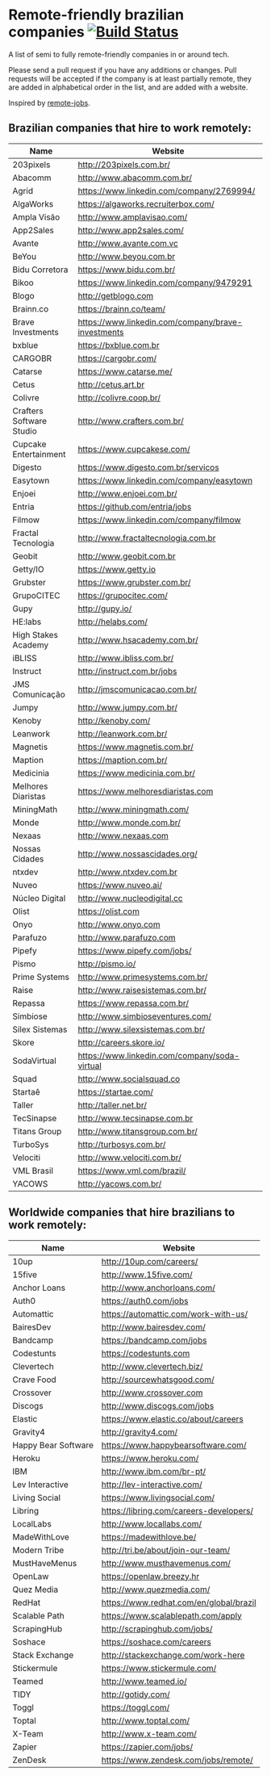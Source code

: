 # Remote-friendly brazilian companies [![Build Status](https://travis-ci.org/lerrua/remote-jobs-brazil.svg?branch=master)](https://travis-ci.org/lerrua/remote-jobs-brazil)

A list of semi to fully remote-friendly companies in or around tech.

Please send a pull request if you have any additions or changes. Pull requests will be accepted if the company is at least partially remote, they are added in alphabetical order in the list, and are added with a website.

Inspired by [remote-jobs](https://github.com/jessicard/remote-jobs).

## Brazilian companies that hire to work remotely:

Name | Website
------------ | -------
203pixels | http://203pixels.com.br/
Abacomm | http://www.abacomm.com.br/
Agrid | https://www.linkedin.com/company/2769994/
AlgaWorks | https://algaworks.recruiterbox.com/
Ampla Visão | http://www.amplavisao.com/
App2Sales | http://www.app2sales.com/
Avante | http://www.avante.com.vc
BeYou | http://www.beyou.com.br
Bidu Corretora | https://www.bidu.com.br/
Bikoo | https://www.linkedin.com/company/9479291
Blogo | http://getblogo.com
Brainn.co | https://brainn.co/team/
Brave Investments | https://www.linkedin.com/company/brave-investments
bxblue | https://bxblue.com.br
CARGOBR | https://cargobr.com/
Catarse | https://www.catarse.me/
Cetus | http://cetus.art.br
Colivre | http://colivre.coop.br/
Crafters Software Studio | http://www.crafters.com.br/
Cupcake Entertainment | https://www.cupcakese.com/
Digesto | https://www.digesto.com.br/servicos
Easytown | https://www.linkedin.com/company/easytown
Enjoei | http://www.enjoei.com.br/
Entria | https://github.com/entria/jobs
Filmow | https://www.linkedin.com/company/filmow
Fractal Tecnologia | http://www.fractaltecnologia.com.br
Geobit | http://www.geobit.com.br
Getty/IO | https://www.getty.io
Grubster | https://www.grubster.com.br/
GrupoCITEC | https://grupocitec.com/
Gupy | http://gupy.io/
HE:labs | http://helabs.com/
High Stakes Academy | http://www.hsacademy.com.br/
iBLISS | http://www.ibliss.com.br/
Instruct | http://instruct.com.br/jobs
JMS Comunicação | http://jmscomunicacao.com.br/
Jumpy | http://www.jumpy.com.br/
Kenoby | http://kenoby.com/
Leanwork | http://leanwork.com.br/
Magnetis | https://www.magnetis.com.br/
Maption | https://maption.com.br/
Medicinia | https://www.medicinia.com.br/
Melhores Diaristas | https://www.melhoresdiaristas.com
MiningMath | http://www.miningmath.com/
Monde | http://www.monde.com.br/
Nexaas | http://www.nexaas.com
Nossas Cidades | http://www.nossascidades.org/
ntxdev | http://www.ntxdev.com.br
Nuveo | https://www.nuveo.ai/
Núcleo Digital | http://www.nucleodigital.cc
Olist | https://olist.com
Onyo | http://www.onyo.com
Parafuzo | http://www.parafuzo.com
Pipefy | https://www.pipefy.com/jobs/
Pismo | http://pismo.io/
Prime Systems | http://www.primesystems.com.br/
Raise | http://www.raisesistemas.com.br/
Repassa | https://www.repassa.com.br/
Simbiose | http://www.simbioseventures.com/
Sílex Sistemas | http://www.silexsistemas.com.br/
Skore | http://careers.skore.io/
SodaVirtual | https://www.linkedin.com/company/soda-virtual
Squad | http://www.socialsquad.co
Startaê | https://startae.com/
Taller | http://taller.net.br/
TecSinapse | http://www.tecsinapse.com.br
Titans Group | http://www.titansgroup.com.br/
TurboSys | http://turbosys.com.br/
Velociti | http://www.velociti.com.br/
VML Brasil | https://www.vml.com/brazil/
YACOWS | http://yacows.com.br/


## Worldwide companies that hire brazilians to work remotely:

Name | Website
------------ | -------
10up  | http://10up.com/careers/
15five | http://www.15five.com/
Anchor Loans | http://www.anchorloans.com/
Auth0 | https://auth0.com/jobs
Automattic  | https://automattic.com/work-with-us/
BairesDev | http://www.bairesdev.com/
Bandcamp | https://bandcamp.com/jobs
Codestunts | https://codestunts.com
Clevertech | http://www.clevertech.biz/
Crave Food | http://sourcewhatsgood.com/
Crossover | http://www.crossover.com
Discogs | http://www.discogs.com/jobs
Elastic | https://www.elastic.co/about/careers
Gravity4 | http://gravity4.com/
Happy Bear Software | https://www.happybearsoftware.com/
Heroku | https://www.heroku.com/
IBM | http://www.ibm.com/br-pt/
Lev Interactive | http://lev-interactive.com/
Living Social | https://www.livingsocial.com/
Libring | https://libring.com/careers-developers/
LocalLabs | http://www.locallabs.com/
MadeWithLove | https://madewithlove.be/
Modern Tribe | http://tri.be/about/join-our-team/
MustHaveMenus | http://www.musthavemenus.com/
OpenLaw | https://openlaw.breezy.hr
Quez Media | http://www.quezmedia.com/
RedHat | https://www.redhat.com/en/global/brazil
Scalable Path | https://www.scalablepath.com/apply
ScrapingHub | http://scrapinghub.com/jobs/
Soshace | https://soshace.com/careers
Stack Exchange | http://stackexchange.com/work-here
Stickermule | https://www.stickermule.com/
Teamed | http://www.teamed.io/
TIDY | http://gotidy.com/
Toggl | https://toggl.com/
Toptal | http://www.toptal.com/
X-Team | http://www.x-team.com/
Zapier | https://zapier.com/jobs/
ZenDesk | https://www.zendesk.com/jobs/remote/
